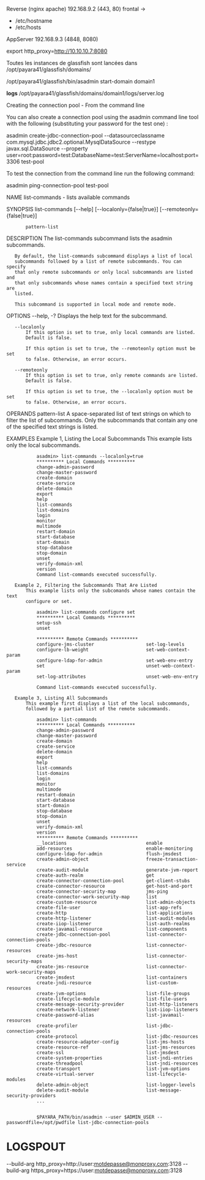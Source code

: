 Reverse (nginx apache)
192.168.9.2 (443, 80)
frontal ->
  - /etc/hostname
  - /etc/hosts


AppServer
192.168.9.3 (4848, 8080)


export http_proxy=http://10.10.10.7:8080


Toutes les instances de glassfish sont lancées dans 
/opt/payara41/glassfish/domains/

/opt/payara41/glassfish/bin/asadmin start-domain domain1

**logs**
/opt/payara41/glassfish/domains/domain1/logs/server.log


Creating the connection pool - From the command line
 
You can also create a connection pool using the asadmin command line tool with the following (substituting your password for the test one) :
 
asadmin create-jdbc-connection-pool 
--datasourceclassname com.mysql.jdbc.jdbc2.optional.MysqlDataSource 
--restype javax.sql.DataSource
 --property user=root:password=test:DatabaseName=test:ServerName=localhost:port=3306 test-pool
 
To test the connection from the command line run the following command:
 
asadmin ping-connection-pool test-pool



NAME
       list-commands - lists available commands

SYNOPSIS
           list-commands [--help]
           [--localonly={false|true}] [--remoteonly={false|true}]

           pattern-list

DESCRIPTION
       The list-commands subcommand lists the asadmin subcommands.

       By default, the list-commands subcommand displays a list of local
       subcommands followed by a list of remote subcommands. You can specify
       that only remote subcommands or only local subcommands are listed and
       that only subcommands whose names contain a specified text string are
       listed.

       This subcommand is supported in local mode and remote mode.

OPTIONS
       --help, -?
           Displays the help text for the subcommand.

       --localonly
           If this option is set to true, only local commands are listed.
           Default is false.

           If this option is set to true, the --remoteonly option must be set
           to false. Otherwise, an error occurs.

       --remoteonly
           If this option is set to true, only remote commands are listed.
           Default is false.

           If this option is set to true, the --localonly option must be set
           to false. Otherwise, an error occurs.

OPERANDS
       pattern-list
           A space-separated list of text strings on which to filter the list
           of subcommands. Only the subcommands that contain any one of the
           specified text strings is listed.

EXAMPLES
       Example 1, Listing the Local Subcommands
           This example lists only the local subcommands.

               asadmin> list-commands --localonly=true
               ********** Local Commands **********
               change-admin-password
               change-master-password
               create-domain
               create-service
               delete-domain
               export
               help
               list-commands
               list-domains
               login
               monitor
               multimode
               restart-domain
               start-database
               start-domain
               stop-database
               stop-domain
               unset
               verify-domain-xml
               version
               Command list-commands executed successfully.

       Example 2, Filtering the Subcommands That Are Listed
           This example lists only the subcomands whose names contain the text
           configure or set.

               asadmin> list-commands configure set
               ********** Local Commands **********
               setup-ssh
               unset

               ********** Remote Commands **********
               configure-jms-cluster                   set-log-levels
               configure-lb-weight                     set-web-context-param
               configure-ldap-for-admin                set-web-env-entry
               set                                     unset-web-context-param
               set-log-attributes                      unset-web-env-entry

               Command list-commands executed successfully.

       Example 3, Listing All Subcommands
           This example first displays a list of the local subcommands,
           followed by a partial list of the remote subcommands.

               asadmin> list-commands
               ********** Local Commands **********
               change-admin-password
               change-master-password
               create-domain
               create-service
               delete-domain
               export
               help
               list-commands
               list-domains
               login
               monitor
               multimode
               restart-domain
               start-database
               start-domain
               stop-database
               stop-domain
               unset
               verify-domain-xml
               version
               ********** Remote Commands **********
               __locations                             enable
               add-resources                           enable-monitoring
               configure-ldap-for-admin                flush-jmsdest
               create-admin-object                     freeze-transaction-service
               create-audit-module                     generate-jvm-report
               create-auth-realm                       get
               create-connector-connection-pool        get-client-stubs
               create-connector-resource               get-host-and-port
               create-connector-security-map           jms-ping
               create-connector-work-security-map      list
               create-custom-resource                  list-admin-objects
               create-file-user                        list-app-refs
               create-http                             list-applications
               create-http-listener                    list-audit-modules
               create-iiop-listener                    list-auth-realms
               create-javamail-resource                list-components
               create-jdbc-connection-pool             list-connector-connection-pools
               create-jdbc-resource                    list-connector-resources
               create-jms-host                         list-connector-security-maps
               create-jms-resource                     list-connector-work-security-maps
               create-jmsdest                          list-containers
               create-jndi-resource                    list-custom-resources
               create-jvm-options                      list-file-groups
               create-lifecycle-module                 list-file-users
               create-message-security-provider        list-http-listeners
               create-network-listener                 list-iiop-listeners
               create-password-alias                   list-javamail-resources
               create-profiler                         list-jdbc-connection-pools
               create-protocol                         list-jdbc-resources
               create-resource-adapter-config          list-jms-hosts
               create-resource-ref                     list-jms-resources
               create-ssl                              list-jmsdest
               create-system-properties                list-jndi-entries
               create-threadpool                       list-jndi-resources
               create-transport                        list-jvm-options
               create-virtual-server                   list-lifecycle-modules
               delete-admin-object                     list-logger-levels
               delete-audit-module                     list-message-security-providers
               ...


               $PAYARA_PATH/bin/asadmin --user $ADMIN_USER --passwordfile=/opt/pwdfile list-jdbc-connection-pools



# LOGSPOUT

--build-arg http_proxy=http://user:motdepasse@monproxy.com:3128 --build-arg https_proxy=https://user:motdepasse@monproxy.com:3128

